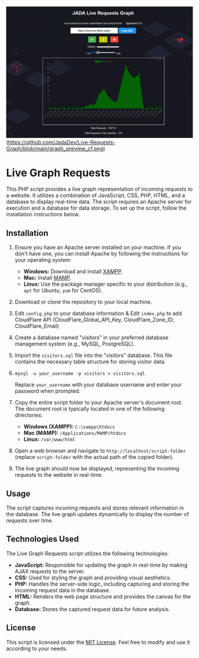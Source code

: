 ![Alt text](https://github.com/JadaDev/Live-Requests-Graph/blob/main/graph_preview.png)(https://github.com/JadaDev/Live-Requests-Graph/blob/main/graph_preview_cf.png)

# Live Graph Requests

This PHP script provides a live graph representation of incoming requests to a website. It utilizes a combination of JavaScript, CSS, PHP, HTML, and a database to display real-time data. The script requires an Apache server for execution and a database for data storage. To set up the script, follow the installation instructions below.

## Installation

1.  Ensure you have an Apache server installed on your machine. If you don't have one, you can install Apache by following the instructions for your operating system:
    
    -   **Windows:** Download and install [XAMPP](https://www.apachefriends.org/index.html).
    -   **Mac:** Install [MAMP](https://www.mamp.info/).
    -   **Linux:** Use the package manager specific to your distribution (e.g., `apt` for Ubuntu, `yum` for CentOS).
2.  Download or clone the repository to your local machine.
3.  Edit `config.php` to your database information & Edit `index.php` to add CloudFlare API (CloudFlare_Global_API_Key, CloudFlare_Zone_ID, CloudFlare_Email)
4.  Create a database named "visitors" in your preferred database management system (e.g., MySQL, PostgreSQL).
    
5.  Import the `visitors.sql` file into the "visitors" database. This file contains the necessary table structure for storing visitor data.
6.  `mysql -u your_username -p visitors < visitors.sql` 
    
    Replace `your_username` with your database username and enter your password when prompted.
    
7.  Copy the entire script folder to your Apache server's document root. The document root is typically located in one of the following directories:
    
    -   **Windows (XAMPP):** `C:\xampp\htdocs`
    -   **Mac (MAMP):** `/Applications/MAMP/htdocs`
    -   **Linux:** `/var/www/html`
8.  Open a web browser and navigate to `http://localhost/script-folder` (replace `script-folder` with the actual path of the copied folder).
    
9.  The live graph should now be displayed, representing the incoming requests to the website in real-time.

    

## Usage

The script captures incoming requests and stores relevant information in the database. The live graph updates dynamically to display the number of requests over time.

## Technologies Used

The Live Graph Requests script utilizes the following technologies:

-   **JavaScript:** Responsible for updating the graph in real-time by making AJAX requests to the server.
-   **CSS:** Used for styling the graph and providing visual aesthetics.
-   **PHP:** Handles the server-side logic, including capturing and storing the incoming request data in the database.
-   **HTML:** Renders the web page structure and provides the canvas for the graph.
-   **Database:** Stores the captured request data for future analysis.

## License

This script is licensed under the [MIT License](https://chat.openai.com/LICENSE). Feel free to modify and use it according to your needs.
